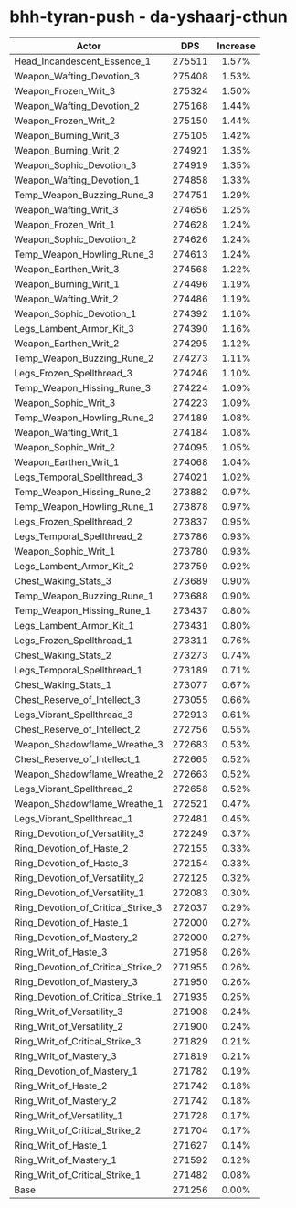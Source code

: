 # bhh-tyran-push - da-yshaarj-cthun
| Actor | DPS | Increase |
|---|:---:|:---:|
|Head_Incandescent_Essence_1|275511|1.57%|
|Weapon_Wafting_Devotion_3|275408|1.53%|
|Weapon_Frozen_Writ_3|275324|1.50%|
|Weapon_Wafting_Devotion_2|275168|1.44%|
|Weapon_Frozen_Writ_2|275150|1.44%|
|Weapon_Burning_Writ_3|275105|1.42%|
|Weapon_Burning_Writ_2|274921|1.35%|
|Weapon_Sophic_Devotion_3|274919|1.35%|
|Weapon_Wafting_Devotion_1|274858|1.33%|
|Temp_Weapon_Buzzing_Rune_3|274751|1.29%|
|Weapon_Wafting_Writ_3|274656|1.25%|
|Weapon_Frozen_Writ_1|274628|1.24%|
|Weapon_Sophic_Devotion_2|274626|1.24%|
|Temp_Weapon_Howling_Rune_3|274613|1.24%|
|Weapon_Earthen_Writ_3|274568|1.22%|
|Weapon_Burning_Writ_1|274496|1.19%|
|Weapon_Wafting_Writ_2|274486|1.19%|
|Weapon_Sophic_Devotion_1|274392|1.16%|
|Legs_Lambent_Armor_Kit_3|274390|1.16%|
|Weapon_Earthen_Writ_2|274295|1.12%|
|Temp_Weapon_Buzzing_Rune_2|274273|1.11%|
|Legs_Frozen_Spellthread_3|274246|1.10%|
|Temp_Weapon_Hissing_Rune_3|274224|1.09%|
|Weapon_Sophic_Writ_3|274223|1.09%|
|Temp_Weapon_Howling_Rune_2|274189|1.08%|
|Weapon_Wafting_Writ_1|274184|1.08%|
|Weapon_Sophic_Writ_2|274095|1.05%|
|Weapon_Earthen_Writ_1|274068|1.04%|
|Legs_Temporal_Spellthread_3|274021|1.02%|
|Temp_Weapon_Hissing_Rune_2|273882|0.97%|
|Temp_Weapon_Howling_Rune_1|273878|0.97%|
|Legs_Frozen_Spellthread_2|273837|0.95%|
|Legs_Temporal_Spellthread_2|273786|0.93%|
|Weapon_Sophic_Writ_1|273780|0.93%|
|Legs_Lambent_Armor_Kit_2|273759|0.92%|
|Chest_Waking_Stats_3|273689|0.90%|
|Temp_Weapon_Buzzing_Rune_1|273688|0.90%|
|Temp_Weapon_Hissing_Rune_1|273437|0.80%|
|Legs_Lambent_Armor_Kit_1|273431|0.80%|
|Legs_Frozen_Spellthread_1|273311|0.76%|
|Chest_Waking_Stats_2|273273|0.74%|
|Legs_Temporal_Spellthread_1|273189|0.71%|
|Chest_Waking_Stats_1|273077|0.67%|
|Chest_Reserve_of_Intellect_3|273055|0.66%|
|Legs_Vibrant_Spellthread_3|272913|0.61%|
|Chest_Reserve_of_Intellect_2|272756|0.55%|
|Weapon_Shadowflame_Wreathe_3|272683|0.53%|
|Chest_Reserve_of_Intellect_1|272665|0.52%|
|Weapon_Shadowflame_Wreathe_2|272663|0.52%|
|Legs_Vibrant_Spellthread_2|272658|0.52%|
|Weapon_Shadowflame_Wreathe_1|272521|0.47%|
|Legs_Vibrant_Spellthread_1|272481|0.45%|
|Ring_Devotion_of_Versatility_3|272249|0.37%|
|Ring_Devotion_of_Haste_2|272155|0.33%|
|Ring_Devotion_of_Haste_3|272154|0.33%|
|Ring_Devotion_of_Versatility_2|272125|0.32%|
|Ring_Devotion_of_Versatility_1|272083|0.30%|
|Ring_Devotion_of_Critical_Strike_3|272037|0.29%|
|Ring_Devotion_of_Haste_1|272000|0.27%|
|Ring_Devotion_of_Mastery_2|272000|0.27%|
|Ring_Writ_of_Haste_3|271958|0.26%|
|Ring_Devotion_of_Critical_Strike_2|271955|0.26%|
|Ring_Devotion_of_Mastery_3|271950|0.26%|
|Ring_Devotion_of_Critical_Strike_1|271935|0.25%|
|Ring_Writ_of_Versatility_3|271908|0.24%|
|Ring_Writ_of_Versatility_2|271900|0.24%|
|Ring_Writ_of_Critical_Strike_3|271829|0.21%|
|Ring_Writ_of_Mastery_3|271819|0.21%|
|Ring_Devotion_of_Mastery_1|271782|0.19%|
|Ring_Writ_of_Haste_2|271742|0.18%|
|Ring_Writ_of_Mastery_2|271742|0.18%|
|Ring_Writ_of_Versatility_1|271728|0.17%|
|Ring_Writ_of_Critical_Strike_2|271704|0.17%|
|Ring_Writ_of_Haste_1|271627|0.14%|
|Ring_Writ_of_Mastery_1|271592|0.12%|
|Ring_Writ_of_Critical_Strike_1|271482|0.08%|
|Base|271256|0.00%|
